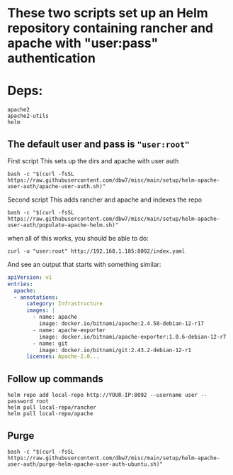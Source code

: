 # These two scripts set up an Helm repository containing rancher and apache with "user:pass" authentication

# Deps:
```
apache2
apache2-utils
helm
```

## The default user and pass is `"user:root"`

First script
This sets up the dirs and apache with user auth
```
bash -c "$(curl -fsSL https://raw.githubusercontent.com/dbw7/misc/main/setup/helm-apache-user-auth/apache-user-auth.sh)"
```

Second script
This adds rancher and apache and indexes the repo
```
bash -c "$(curl -fsSL https://raw.githubusercontent.com/dbw7/misc/main/setup/helm-apache-user-auth/populate-apache-helm.sh)"
```

when all of this works, you should be able to do:
```
curl -u "user:root" http://192.168.1.185:8092/index.yaml
```
And see an output that starts with something similar:
```yaml
apiVersion: v1
entries:
  apache:
  - annotations:
      category: Infrastructure
      images: |
        - name: apache
          image: docker.io/bitnami/apache:2.4.58-debian-12-r17
        - name: apache-exporter
          image: docker.io/bitnami/apache-exporter:1.0.6-debian-12-r7
        - name: git
          image: docker.io/bitnami/git:2.43.2-debian-12-r1
      licenses: Apache-2.0...
```

## Follow up commands
```
helm repo add local-repo http://YOUR-IP:8092 --username user --password root
helm pull local-repo/rancher
helm pull local-repo/apache
```

## Purge
```
bash -c "$(curl -fsSL https://raw.githubusercontent.com/dbw7/misc/main/setup/helm-apache-user-auth/purge-helm-apache-user-auth-ubuntu.sh)"
```
